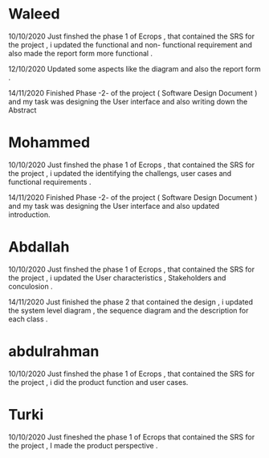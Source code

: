 # Waleed
10/10/2020 Just finshed the phase 1 of Ecrops , that contained the SRS for the project , i updated the functional and non- functional requirement and also made the report form more functional .

12/10/2020 Updated some aspects like the diagram and also the report form  .

14/11/2020 Finished Phase -2- of the project ( Software Design Document ) and my task was designing the User interface and also writing down the Abstract

# Mohammed

10/10/2020 Just finshed the phase 1 of Ecrops , that contained the SRS for the project , i updated the identifying the challengs, user cases and functional requirements . 

14/11/2020 Finished Phase -2- of the project ( Software Design Document ) and my task was designing the User interface and also updated introduction. 

# Abdallah
10/10/2020 Just finshed the phase 1 of Ecrops , that contained the SRS for the project , i updated the User characteristics , Stakeholders and conculosion .

14/11/2020 Just finished the phase 2 that contained the design , i updated the system level diagram , the sequence diagram and the description for each class .

# abdulrahman
10/10/2020 Just finshed the phase 1 of Ecrops , that contained the SRS for the project , i did the product function and user cases.

# Turki 
10/10/2020 Just fineshed the phase 1 of Ecrops that contained the SRS for the project , I made the product perspective .
